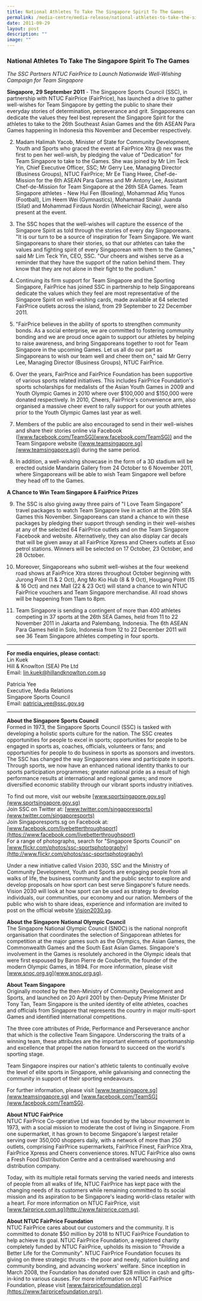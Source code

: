 ```yaml
---
title: National Athletes To Take The Singapore Spirit To The Games
permalink: /media-centre/media-release/national-athletes-to-take-the-singapore-spirit-to-the-games/
date: 2011-09-29
layout: post
description: ""
image: ""
---
```

### **National Athletes To Take The Singapore Spirit To The Games**

_The SSC Partners NTUC FairPrice to Launch Nationwide Well-Wishing Campaign for Team Singapore_

**Singapore, 29 September 2011** - The Singapore Sports Council (SSC), in partnership with NTUC FairPrice (FairPrice), has launched a drive to gather well-wishes for Team Singapore by getting the public to share their everyday stories of determination, perseverance and grit. Singaporeans can dedicate the values they feel best represent the Singapore Spirit for the athletes to take to the 26th Southeast Asian Games and the 6th ASEAN Para Games happening in Indonesia this November and December respectively.

2. Madam Halimah Yacob, Minister of State for Community Development, Youth and Sports who graced the event at FairPrice Xtra @ nex was the first to pen her well-wish, by pledging the value of "Dedication" for Team Singapore to take to the Games. She was joined by Mr Lim Teck Yin, Chief Executive Officer, SSC; Mr Gerry Lee, Managing Director (Business Groups), NTUC FairPrice; Mr Ee Tiang Hwee, Chef-de-Mission for the 6th ASEAN Para Games and Mr Antony Lee, Assistant Chef-de-Mission for Team Singapore at the 26th SEA Games. Team Singapore athletes - New Hui Fen (Bowling), Mohammad Afiq Yunos (Football), Lim Heem Wei (Gymnastics), Mohammad Shakir Juanda (Silat) and Mohammad Firdaus Nordin (Wheelchair Racing), were also present at the event.

3. The SSC hopes that the well-wishes will capture the essence of the Singapore Spirit as told through the stories of every day Singaporeans. "It is our turn to be a source of inspiration for Team Singapore. We want Singaporeans to share their stories, so that our athletes can take the values and fighting spirit of every Singaporean with them to the Games," said Mr Lim Teck Yin, CEO, SSC. "Our cheers and wishes serve as a reminder that they have the support of the nation behind them. They know that they are not alone in their fight to the podium."

4. Continuing its firm support for Team Singapore and the Sporting Singapore, FairPrice has joined SSC in partnership to help Singaporeans dedicate the values which they feel are most representative of the Singapore Spirit on well-wishing cards, made available at 64 selected FairPrice outlets across the island, from 29 September to 22 December 2011.

5.  "FairPrice believes in the ability of sports to strengthen community bonds. As a social enterprise, we are committed to fostering community bonding and we are proud once again to support our athletes by helping to raise awareness, and bring Singaporeans together to root for Team Singapore in the upcoming Games. Let us all do our part as Singaporeans to wish our team well and cheer them on," said Mr Gerry Lee, Managing Director (Business Groups), NTUC FairPrice.

6. Over the years, FairPrice and FairPrice Foundation has been supportive of various sports related initiatives. This includes FairPrice Foundation's sports scholarships for medalists of the Asian Youth Games in 2009 and Youth Olympic Games in 2010 where over $100,000 and $150,000 were donated respectively. In 2010, Cheers, FairPrice's convenience arm, also organised a massive cheer event to rally support for our youth athletes prior to the Youth Olympic Games last year as well.

7. Members of the public are also encouraged to send in their well-wishes and share their stories online via Facebook ([www.facebook.com/TeamSG](www.facebook.com/TeamSG)) and the Team Singapore website ([www.teamsingapore.sg](www.teamsingapore.sg)) during the same period.

8. In addition, a well-wishing showcase in the form of a 3D stadium will be erected outside Mandarin Gallery from 24 October to 6 November 2011, where Singaporeans will be able to wish Team Singapore well before they head off to the Games.

**A Chance to Win Team Singapore & FairPrice Prizes**

9. The SSC is also giving away three pairs of "I Love Team Singapore" travel packages to watch Team Singapore live in action at the 26th SEA Games this November. Singaporeans can stand a chance to win these packages by pledging their support through sending in their well-wishes at any of the selected 64 FairPrice outlets and on the Team Singapore Facebook and website. Alternatively, they can also display car decals that will be given away at all FairPrice Xpress and Cheers outlets at Esso petrol stations. Winners will be selected on 17 October, 23 October, and 28 October.

10. Moreover, Singaporeans who submit well-wishes at the four weekend road shows at FairPrice Xtra stores throughout October beginning with Jurong Point (1 & 2 Oct), Ang Mo Kio Hub (8 & 9 Oct), Hougang Point (15 & 16 Oct) and nex Mall (22 & 23 Oct) will stand a chance to win NTUC FairPrice vouchers and Team Singapore merchandise. All road shows will be happening from 11am to 8pm.

11. Team Singapore is sending a contingent of more than 400 athletes competing in 37 sports at the 26th SEA Games, held from 11 to 22 November 2011 in Jakarta and Palembang, Indonesia. The 6th ASEAN Para Games held in Solo, Indonesia from 12 to 22 December 2011 will see 36 Team Singapore athletes competing in four sports.
 
---

**For media enquiries, please contact:**
<br>
Lin Kuek<br>
Hill & Knowlton (SEA) Pte Ltd<br>
Email: lin.kuek@hillandknowlton.com.sg

Patricia Yee<br>
Executive, Media Relations<br>
Singapore Sports Council<br>
Email: patricia_yee@ssc.gov.sg

---

**About the Singapore Sports Council**<br>
Formed in 1973, the Singapore Sports Council (SSC) is tasked with developing a holistic sports culture for the nation. The SSC creates opportunities for people to excel in sports; opportunities for people to be engaged in sports as, coaches, officials, volunteers or fans; and opportunities for people to do business in sports as sponsors and investors. The SSC has changed the way Singaporeans view and participate in sports. Through sports, we now have an enhanced national identity thanks to our sports participation programmes; greater national pride as a result of high performance results at international and regional games; and more diversified economic stability through our vibrant sports industry initiatives.

To find out more, visit our website [www.sportsingapore.gov.sg](www.sportsingapore.gov.sg)<br>
Join SSC on Twitter at: [www.twitter.com/singaporesports](www.twitter.com/singaporesports)<br>
Join Singaporesports.sg on Facebook at: [www.facebook.com/livebetterthroughsport](https://www.facebook.com/livebetterthroughsport)<br>
For a range of photographs, search for "Singapore Sports Council" on [www.flickr.com/photos/ssc-sportsphotography](http://www.flickr.com/photos/ssc-sportsphotography)

Under a new initiative called Vision 2030, SSC and the Ministry of Community Development, Youth and Sports are engaging people from all walks of life, the business community and the public sector to explore and develop proposals on how sport can best serve Singapore's future needs. Vision 2030 will look at how sport can be used as strategy to develop individuals, our communities, our economy and our nation. Members of the public who wish to share ideas, experience and information are invited to post on the official website [Vision2030.sg](/about-us/vision-2030/).

**About the Singapore National Olympic Council**<br>
The Singapore National Olympic Council (SNOC) is the national nonprofit organisation that coordinates the selection of Singaporean athletes for competition at the major games such as the Olympics, the Asian Games, the Commonwealth Games and the South East Asian Games. Singapore's involvement in the Games is resolutely anchored in the Olympic ideals that were first espoused by Baron Pierre de Coubertin, the founder of the modern Olympic Games, in 1894. For more information, please visit [www.snoc.org.sg](www.snoc.org.sg).

**About Team Singapore**<br>
Originally mooted by the then-Ministry of Community Development and Sports, and launched on 20 April 2001 by then-Deputy Prime Minister Dr Tony Tan, Team Singapore is the united identity of elite athletes, coaches and officials from Singapore that represents the country in major multi-sport Games and identified international competitions.

The three core attributes of Pride, Performance and Perseverance anchor that which is the collective Team Singapore. Underscoring the traits of a winning team, these attributes are the important elements of sportsmanship and excellence that propel the nation forward to succeed on the world's sporting stage.

Team Singapore inspires our nation's athletic talents to continually evolve the level of elite sports in Singapore, while galvanising and connecting the community in support of their sporting endeavours.

For further information, please visit [www.teamsingapore.sg](www.teamsingapore.sg) and [www.facebook.com/TeamSG](www.facebook.com/TeamSG).

**About NTUC FairPrice**<br>
NTUC FairPrice Co-operative Ltd was founded by the labour movement in 1973, with a social mission to moderate the cost of living in Singapore. From one supermarket, it has grown to become Singapore's largest retailer serving over 350,000 shoppers daily, with a network of more than 250 outlets, comprising FairPrice supermarkets, FairPrice Finest, FairPrice Xtra, FairPrice Xpress and Cheers convenience stores. NTUC FairPrice also owns a Fresh Food Distribution Centre and a centralised warehousing and distribution company.

Today, with its multiple retail formats serving the varied needs and interests of people from all walks of life, NTUC FairPrice has kept pace with the changing needs of its customers while remaining committed to its social mission and its aspiration to be Singapore's leading world-class retailer with a heart. For more information on NTUC FairPrice, visit [www.fairprice.com.sg](http://www.fairprice.com.sg).

**About NTUC FairPrice Foundation**<br>
NTUC FairPrice cares about our customers and the community. It is committed to donate $50 million by 2018 to NTUC FairPrice Foundation to help achieve its goal. NTUC FairPrice Foundation, a registered charity completely funded by NTUC FairPrice, upholds its mission to "Provide a Better Life for the Community". NTUC FairPrice Foundation focuses its giving on three strategic thrusts - the poor and needy, nation building and community bonding, and advancing workers' welfare. Since inception in March 2008, the Foundation has donated over $28 million in cash and gifts-in-kind to various causes. For more information on NTUC FairPrice Foundation, please visit [www.fairpricefoundation.org](https://www.fairpricefoundation.org/).